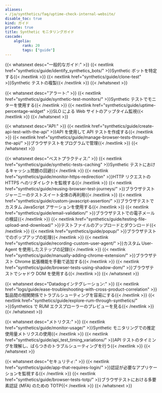 ```yaml
---
aliases:
- /ja/synthetics/faq/uptime-check-internal-website/
disable_toc: true
kind: ガイド
private: true
title: Synthetic モニタリングガイド
cascade:
    algolia:
        rank: 20
        tags: ["guide"]
---
```


{{< whatsnext desc="一般的なガイド:" >}}
    {{< nextlink href="synthetics/guide/identify_synthetics_bots/" >}}Synthetic ボットを特定する{{< /nextlink >}}
    {{< nextlink href="synthetics/guide/clone-test" >}}Synthetic テストの複製{{< /nextlink >}}
{{< /whatsnext >}}

{{< whatsnext desc="アラート:" >}}
    {{< nextlink href="synthetics/guide/synthetic-test-monitors/" >}}Synthetic テストでモニターを使用する{{< /nextlink >}}
    {{< nextlink href="synthetics/guide/uptime-percentage-widget" >}}SLO による Web サイトのアップタイム監視{{< /nextlink >}}
{{< /whatsnext >}}

{{< whatsnext desc="API:" >}}
    {{< nextlink href="synthetics/guide/create-api-test-with-the-api" >}}API を使用して API テストを作成する{{< /nextlink >}}
    {{< nextlink href="synthetics/guide/manage-browser-tests-through-the-api/" >}}ブラウザテストをプログラムで管理{{< /nextlink >}}
{{< /whatsnext >}}

{{< whatsnext desc="ベストプラクティス:" >}}
    {{< nextlink href="synthetics/guide/synthetic-tests-caching" >}}Synthetic テストにおけるキャッシュ問題の回避{{< /nextlink >}}
    {{< nextlink href="synthetics/guide/monitor-https-redirection" >}}HTTP リクエストの HTTPS へのリダイレクトを監視する{{< /nextlink >}}
    {{< nextlink href="synthetics/guide/reusing-browser-test-journeys/" >}}ブラウザテストジャーニーのテストスイート全体の再利用{{< /nextlink >}}
    {{< nextlink href="synthetics/guide/custom-javascript-assertion/" >}}ブラウザテストでカスタム JavaScript アサーションを使用する{{< /nextlink >}}
    {{< nextlink href="synthetics/guide/email-validation/" >}}ブラウザテストでの電子メールの検証{{< /nextlink >}}
    {{< nextlink href="synthetics/guide/testing-file-upload-and-download/" >}}テストファイルのアップロードとダウンロード{{< /nextlink >}}
    {{< nextlink href="synthetics/guide/popup/" >}}ブラウザテストでのポップアップの処理{{< /nextlink >}}
    {{< nextlink href="synthetics/guide/recording-custom-user-agent/" >}}カスタム User-Agent を使用したステップの記録{{< /nextlink >}}
    {{< nextlink href="synthetics/guide/manually-adding-chrome-extension/" >}}ブラウザテスト Chrome 拡張機能を手動で追加する{{< /nextlink >}}
    {{< nextlink href="synthetics/guide/browser-tests-using-shadow-dom/" >}}ブラウザテストでシャドウ DOM を使用する{{< /nextlink >}}
{{< /whatsnext >}}

{{< whatsnext desc="Datadogインテグレーション:" >}}
    {{< nextlink href="logs/guide/ease-troubleshooting-with-cross-product-correlation" >}}製品間の相関関係でトラブルシューティングを容易にする{{< /nextlink >}}
    {{< nextlink href="synthetics/guide/explore-rum-through-synthetics/" >}}Synthetics で RUM エクスプローラーのプレビューを見る{{< /nextlink >}}
{{< /whatsnext >}}

{{< whatsnext desc="メトリクス:" >}}
    {{< nextlink href="synthetics/guide/monitor-usage/" >}}Synthetic モニタリングでの推定使用量メトリクスの使用{{< /nextlink >}}
    {{< nextlink href="synthetics/guide/api_test_timing_variations/" >}}API テストのタイミングを理解し、ばらつきのトラブルシューティングを行う{{< /nextlink >}}
{{< /whatsnext >}}

{{< whatsnext desc="セキュリティ:" >}}
    {{< nextlink href="synthetics/guide/app-that-requires-login/" >}}認証が必要なアプリケーションを監視する{{< /nextlink >}}
    {{< nextlink href="synthetics/guide/browser-tests-totp/" >}}ブラウザテストにおける多要素認証 (MFA) のための TOTP{{< /nextlink >}}
{{< /whatsnext >}}